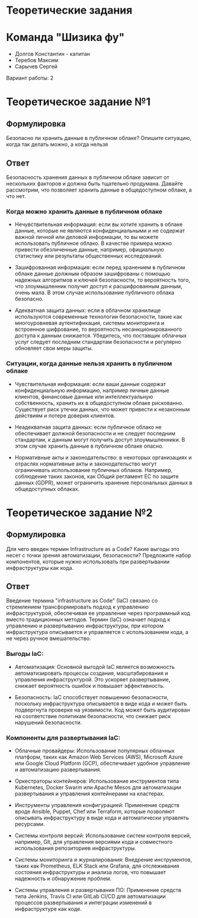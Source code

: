 # Теоретические задания

# Команда "Шизика фу"

* Долгов Константин - капитан
* Теребов Максим
* Сарычев Сергей

Вариант работы: 2

# Теоретическое задание №1

## Формулировка

Безопасно ли хранить данные в публичном облаке? Опишите ситуацию, когда так делать можно, а когда нельзя

## Ответ

Безопасность хранения данных в публичном облаке зависит от нескольких факторов и должна быть тщательно продумана. Давайте рассмотрим, что позволяет хранить данные в общедоступном облаке, а что нет.

### Когда можно хранить данные в публичном облаке

* Нечувствительная информация: если вы хотите хранить в облаке данные, которые не являются конфиденциальными и не содержат важной личной или деловой информации, то вы можете использовать публичное облако. В качестве примера можно привести обезличенные данные, например, официальную статистику или результаты общественных исследований.

* Зашифрованная информация: если перед хранением в публичном облаке данные должным образом зашифрованы с помощью надежных алгоритмов и ключей безопасности, то вероятность того, что злоумышленник получит доступ к расшифрованным данным, очень мала. В этом случае использование публичного облака безопасно.

* Адекватная защита данных: если в облачном хранилище используются современные технологии безопасности, такие как многоуровневая аутентификация, системы мониторинга и встроенное шифрование, то вероятность несанкционированного доступа к данным снижается. Убедитесь, что поставщик облачных услуг следует последним стандартам безопасности и регулярно обновляет свои меры защиты.

### Ситуации, когда данные нельзя хранить в публичном облаке

* Чувствительная информация: если ваши данные содержат конфиденциальную информацию, например личные данные клиентов, финансовые данные или интеллектуальную собственность, хранить их в общедоступном облаке рискованно. Существует риск утечки данных, что может привести к незаконным действиям и потере доверия клиентов.

* Неадекватная защита данных: если публичное облако не обеспечивает должной безопасности и не следует последним стандартам, к данным могут получить доступ злоумышленники. В этом случае хранить данные в публичном облаке опасно.

* Нормативные акты и законодательство: в некоторых организациях и отраслях нормативные акты и законодательство могут ограничивать использование публичных облаков. Например, соблюдение таких законов, как Общий регламент ЕС по защите данных (GDPR), может ограничить хранение персональных данных в общедоступных облаках.

# Теоретическое задание №2

## Формулировка

Для чего введен термин Infrastructure as a Code? Какие выгоды это несет с точки зрения
автоматизации, безопасности? Предложите набор компонентов, которые нужно использовать при развертывании инфраструктуры как кода.

## Ответ

Введение термина "infrastructure as Code" (IaC) связано со стремлением трансформировать подход к управлению инфраструктурой, обеспечивая ее управление через программный код вместо традиционных методов. Термин (IaC) означает подход к управлению и развертыванию инфраструктуры, при котором инфраструктура описывается и управляется с использованием кода, а не через ручное вмешательство.

### Выгоды IaC:

* Автоматизация: Основной выгодой IaC является возможность автоматизировать процессы создания, масштабирования и управления инфраструктурой. Это ускоряет развертывание, снижает вероятность ошибок и повышает эффективность.

* Безопасность: IaC способствует повышению безопасности, поскольку инфраструктура описывается в виде кода и может быть подвергнута проверке на уязвимости. Код может быть аудитирован на соответствие политикам безопасности, что снижает риск нарушений безопасности.

### Компоненты для развертывания IaC:

* Облачные провайдеры: Использование популярных облачных платформ, таких как Amazon Web Services (AWS), Microsoft Azure или Google Cloud Platform (GCP), обеспечивает удобное управление и автоматизацию развертывания.

* Оркестраторы контейнеров: Использование инструментов типа Kubernetes, Docker Swarm или Apache Mesos для автоматизации развертывания и управления контейнерами на кластерах.

* Инструменты управления конфигурацией: Применение средств вроде Ansible, Puppet, Chef или Terraform, которые позволяют описывать инфраструктуру в виде кода и автоматически управлять ресурсами.

* Системы контроля версий: Использование систем контроля версий, например, Git, для управления версиями кода и совместного использования репозиториев инфраструктуры.

* Системы мониторинга и журналирования: Внедрение инструментов, таких как Prometheus, ELK Stack или Grafana, для отслеживания состояния инфраструктуры и анализа логов, что повышает надежность и обнаружение проблем.

* Системы управления и развертывания ПО: Применение средств типа Jenkins, Travis CI или GitLab CI/CD для автоматизации процессов развертывания и интеграции изменений в инфраструктуре как коде.
